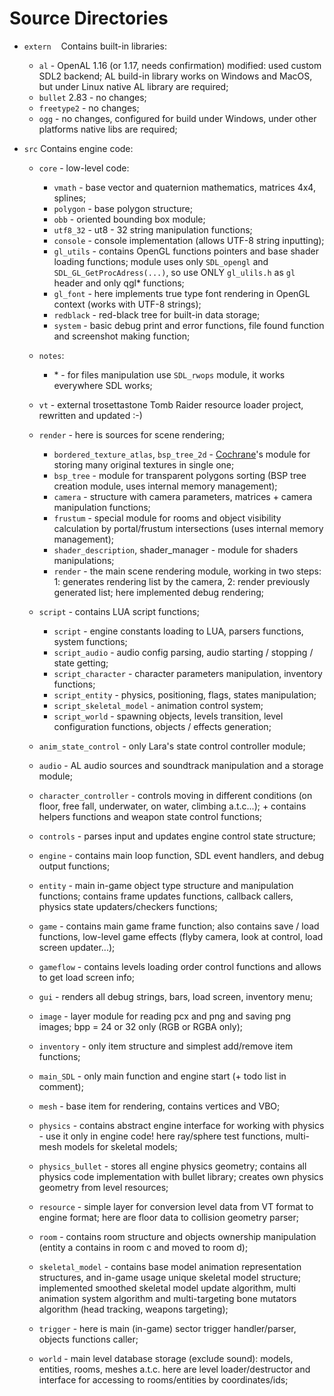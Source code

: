 # Source Directories

- `extern`
    Contains built-in libraries:
    - `al` - OpenAL 1.16 (or 1.17, needs confirmation) modified: used custom SDL2 backend; AL build-in library works on Windows and MacOS, but under Linux native AL library are required;
    - `bullet` 2.83 - no changes;
    - `freetype2` - no changes;
    - `ogg` - no changes, configured for build under Windows, under other platforms native libs are required;

- `src`
    Contains engine code:
    - `core` - low-level code:
         - `vmath` - base vector and quaternion mathematics, matrices 4x4, splines;
         - `polygon` - base polygon structure;
         - `obb` - oriented bounding box module;
         - `utf8_32` - ut8 - 32 string manipulation functions;
         - `console` - console implementation (allows UTF-8 string inputting);
         - `gl_utils` - contains OpenGL functions pointers and base shader loading functions; module uses only `SDL_opengl` and `SDL_GL_GetProcAdress(...)`, so use ONLY `gl_ulils.h` as `gl` header and only qgl\* functions;
         - `gl_font` - here implements true type font rendering in OpenGL context (works with UTF-8 strings);
         - `redblack` - red-black tree for built-in data storage;
         - `system` - basic debug print and error functions, file found function and screenshot making function;
    - `notes`:
         - \* - for files manipulation use `SDL_rwops` module, it works everywhere SDL works;

    - `vt` - external trosettastone Tomb Raider resource loader project, rewritten and updated :-)

    - `render` - here is sources for scene rendering;
         - `bordered_texture_atlas`, `bsp_tree_2d` - [Cochrane](https://github.com/Cochrane)'s module for storing many original textures in single one;
         - `bsp_tree` - module for transparent polygons sorting (BSP tree creation module, uses internal memory management);
         - `camera` - structure with camera parameters, matrices + camera manipulation functions;
         - `frustum` - special module for rooms and object visibility calculation by portal/frustum intersections (uses internal memory management);
         - `shader_description`, shader_manager - module for shaders manipulations;
         - `render` - the main scene rendering module, working in two steps: 1: generates rendering list by the camera, 2: render previously generated list; here implemented debug rendering;

    - `script` - contains LUA script functions;
         - `script` - engine constants loading to LUA, parsers functions, system functions;
         - `script_audio` - audio config parsing, audio starting / stopping / state getting;
         - `script_character` - character parameters manipulation, inventory functions;
         - `script_entity` - physics, positioning, flags, states manipulation;
         - `script_skeletal_model` - animation control system;
         - `script_world` - spawning objects, levels transition, level configuration functions, objects / effects generation;

    - `anim_state_control` - only Lara's state control controller module;
    - `audio` - AL audio sources and soundtrack manipulation and a storage module;
    - `character_controller` - controls moving in different conditions (on floor, free fall, underwater, on water, climbing a.t.c...); + contains helpers functions and weapon state control functions;
    - `controls` - parses input and updates engine control state structure;
    - `engine` - contains main loop function, SDL event handlers, and debug output functions;
    - `entity` - main in-game object type structure and manipulation functions; contains frame updates functions, callback callers, physics state updaters/checkers functions;
    - `game` - contains main game frame function; also contains save / load functions, low-level game effects (flyby camera, look at control, load screen updater...);
    - `gameflow` - contains levels loading order control functions and allows to get load screen info;
    - `gui` - renders all debug strings, bars, load screen, inventory menu;
    - `image` - layer module for reading pcx and png and saving png images; bpp = 24 or 32 only (RGB or RGBA only);
    - `inventory` - only item structure and simplest add/remove item functions;
    - `main_SDL` - only main function and engine start (+ todo list in comment);
    - `mesh` - base item for rendering, contains vertices and VBO;
    - `physics` - contains abstract engine interface for working with physics - use it only in engine code! here ray/sphere test functions, multi-mesh models for skeletal models;
    - `physics_bullet` - stores all engine physics geometry; contains all physics code implementation with bullet library; creates own physics geometry from level resources;
    - `resource` - simple layer for conversion level data from VT format to engine format; here are floor data to collision geometry parser;
    - `room` - contains room structure and objects ownership manipulation (entity a contains in room c and moved to room d);
    - `skeletal_model` - contains base model animation representation structures, and in-game usage unique skeletal model structure; implemented smoothed skeletal model update algorithm, multi animation system algorithm and multi-targeting bone mutators algorithm (head tracking, weapons targeting);
    - `trigger` - here is main (in-game) sector trigger handler/parser, objects functions caller;
    - `world` - main level database storage (exclude sound): models, entities, rooms, meshes a.t.c. here are level loader/destructor and interface for accessing to rooms/entities by coordinates/ids;

